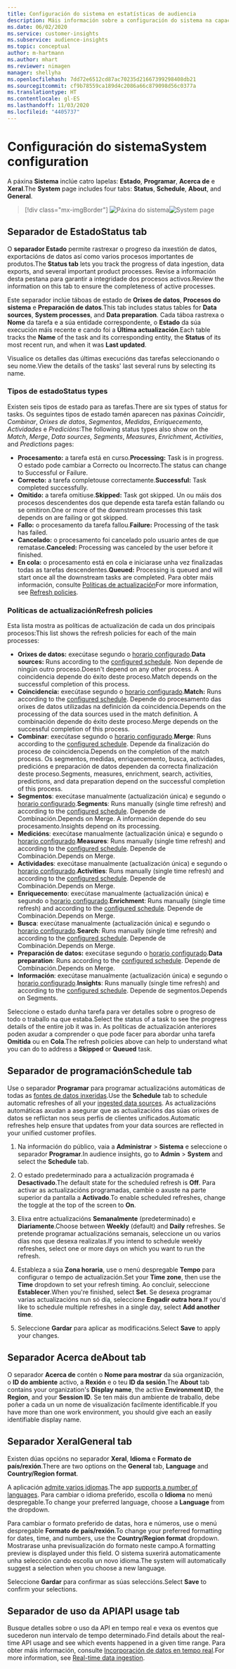```yaml
---
title: Configuración do sistema en estatísticas de audiencia
description: Máis información sobre a configuración do sistema na capacidade de información do público de Dynamics 365 Customer Insights.
ms.date: 06/02/2020
ms.service: customer-insights
ms.subservice: audience-insights
ms.topic: conceptual
author: m-hartmann
ms.author: mhart
ms.reviewer: nimagen
manager: shellyha
ms.openlocfilehash: 7dd72e6512cd87ac70235d21667399298408db21
ms.sourcegitcommit: cf9b78559ca189d4c2086a66c879098d56c0377a
ms.translationtype: HT
ms.contentlocale: gl-ES
ms.lasthandoff: 11/03/2020
ms.locfileid: "4405737"
---
```

# <a name="system-configuration"></a><span data-ttu-id="99fe5-103">Configuración do sistema</span><span class="sxs-lookup"><span data-stu-id="99fe5-103">System configuration</span></span>

<span data-ttu-id="99fe5-104">A páxina **Sistema** inclúe catro lapelas: **Estado**, **Programar**, **Acerca de** e **Xeral**.</span><span class="sxs-lookup"><span data-stu-id="99fe5-104">The **System** page includes four tabs: **Status**, **Schedule**, **About**, and **General**.</span></span>

> [!div class="mx-imgBorder"]
> <span data-ttu-id="99fe5-105">![Páxina do sistema](media/system-tabs.png "Páxina do sistema")</span><span class="sxs-lookup"><span data-stu-id="99fe5-105">![System page](media/system-tabs.png "System page")</span></span>

## <a name="status-tab"></a><span data-ttu-id="99fe5-106">Separador de Estado</span><span class="sxs-lookup"><span data-stu-id="99fe5-106">Status tab</span></span>

<span data-ttu-id="99fe5-107">O **separador Estado** permite rastrexar o progreso da inxestión de datos, exportacións de datos así como varios procesos importantes de produtos.</span><span class="sxs-lookup"><span data-stu-id="99fe5-107">The **Status tab** lets you track the progress of data ingestion, data exports, and several important product processes.</span></span> <span data-ttu-id="99fe5-108">Revise a información desta pestana para garantir a integridade dos procesos activos.</span><span class="sxs-lookup"><span data-stu-id="99fe5-108">Review the information on this tab to ensure the completeness of active processes.</span></span>

<span data-ttu-id="99fe5-109">Este separador inclúe táboas de estado de **Orixes de datos**, **Procesos do sistema** e **Preparación de datos**.</span><span class="sxs-lookup"><span data-stu-id="99fe5-109">This tab includes status tables for **Data sources**, **System processes**, and **Data preparation**.</span></span> <span data-ttu-id="99fe5-110">Cada táboa rastrexa o **Nome** da tarefa e a súa entidade correspondente, o **Estado** da súa execución máis recente e cando foi a **Última actualización**.</span><span class="sxs-lookup"><span data-stu-id="99fe5-110">Each table tracks the **Name** of the task and its corresponding entity, the **Status** of its most recent run, and when it was **Last updated**.</span></span>

<span data-ttu-id="99fe5-111">Visualice os detalles das últimas execucións das tarefas seleccionando o seu nome.</span><span class="sxs-lookup"><span data-stu-id="99fe5-111">View the details of the tasks' last several runs by selecting its name.</span></span>

### <a name="status-types"></a><span data-ttu-id="99fe5-112">Tipos de estado</span><span class="sxs-lookup"><span data-stu-id="99fe5-112">Status types</span></span>

<span data-ttu-id="99fe5-113">Existen seis tipos de estado para as tarefas.</span><span class="sxs-lookup"><span data-stu-id="99fe5-113">There are six types of status for tasks.</span></span> <span data-ttu-id="99fe5-114">Os seguintes tipos de estado tamén aparecen nas páxinas *Coincidir*, *Combinar*, *Orixes de datos*, *Segmentos*, *Medidas*, *Enriquecemento*, *Actividades* e *Predicións*:</span><span class="sxs-lookup"><span data-stu-id="99fe5-114">The following status types also show on the *Match*, *Merge*, *Data sources*, *Segments*, *Measures*, *Enrichment*, *Activities*, and *Predictions* pages:</span></span>

- <span data-ttu-id="99fe5-115">**Procesamento:** a tarefa está en curso.</span><span class="sxs-lookup"><span data-stu-id="99fe5-115">**Processing:** Task is in progress.</span></span> <span data-ttu-id="99fe5-116">O estado pode cambiar a Correcto ou Incorrecto.</span><span class="sxs-lookup"><span data-stu-id="99fe5-116">The status can change to Successful or Failure.</span></span>
- <span data-ttu-id="99fe5-117">**Correcto:** a tarefa completouse correctamente.</span><span class="sxs-lookup"><span data-stu-id="99fe5-117">**Successful:** Task completed successfully.</span></span>
- <span data-ttu-id="99fe5-118">**Omitido:** a tarefa omitiuse.</span><span class="sxs-lookup"><span data-stu-id="99fe5-118">**Skipped:** Task got skipped.</span></span> <span data-ttu-id="99fe5-119">Un ou máis dos procesos descendentes dos que depende esta tarefa están fallando ou se omitiron.</span><span class="sxs-lookup"><span data-stu-id="99fe5-119">One or more of the downstream processes this task depends on are failing or got skipped.</span></span>
- <span data-ttu-id="99fe5-120">**Fallo:** o procesamento da tarefa fallou.</span><span class="sxs-lookup"><span data-stu-id="99fe5-120">**Failure:** Processing  of the task has failed.</span></span>
- <span data-ttu-id="99fe5-121">**Cancelado:** o procesamento foi cancelado polo usuario antes de que rematase.</span><span class="sxs-lookup"><span data-stu-id="99fe5-121">**Canceled:** Processing was canceled by the user before it finished.</span></span>
- <span data-ttu-id="99fe5-122">**En cola:** o procesamento está en cola e iniciarase unha vez finalizadas todas as tarefas descendentes.</span><span class="sxs-lookup"><span data-stu-id="99fe5-122">**Queued:** Processing is queued and will start once all the downstream tasks are completed.</span></span> <span data-ttu-id="99fe5-123">Para obter máis información, consulte [Políticas de actualización](#refresh-policies)</span><span class="sxs-lookup"><span data-stu-id="99fe5-123">For more information, see [Refresh policies](#refresh-policies).</span></span>

### <a name="refresh-policies"></a><span data-ttu-id="99fe5-124">Políticas de actualización</span><span class="sxs-lookup"><span data-stu-id="99fe5-124">Refresh policies</span></span>

<span data-ttu-id="99fe5-125">Esta lista mostra as políticas de actualización de cada un dos principais procesos:</span><span class="sxs-lookup"><span data-stu-id="99fe5-125">This list shows the refresh policies for each of the main processes:</span></span>

- <span data-ttu-id="99fe5-126">**Orixes de datos:** execútase segundo o [horario configurado](#schedule-tab).</span><span class="sxs-lookup"><span data-stu-id="99fe5-126">**Data sources:** Runs according to the [configured schedule](#schedule-tab).</span></span> <span data-ttu-id="99fe5-127">Non depende de ningún outro proceso.</span><span class="sxs-lookup"><span data-stu-id="99fe5-127">Doesn't depend on any other process.</span></span> <span data-ttu-id="99fe5-128">A coincidencia depende do éxito deste proceso.</span><span class="sxs-lookup"><span data-stu-id="99fe5-128">Match depends on the successful completion of this process.</span></span>
- <span data-ttu-id="99fe5-129">**Coincidencia:** execútase segundo o [horario configurado](#schedule-tab).</span><span class="sxs-lookup"><span data-stu-id="99fe5-129">**Match:** Runs according to the [configured schedule](#schedule-tab).</span></span> <span data-ttu-id="99fe5-130">Depende do procesamento das orixes de datos utilizadas na definición da coincidencia.</span><span class="sxs-lookup"><span data-stu-id="99fe5-130">Depends on the processing of the data sources used in the match definition.</span></span> <span data-ttu-id="99fe5-131">A combinación depende do éxito deste proceso.</span><span class="sxs-lookup"><span data-stu-id="99fe5-131">Merge depends on the successful completion of this process.</span></span>
- <span data-ttu-id="99fe5-132">**Combinar**: execútase segundo o [horario configurado](#schedule-tab).</span><span class="sxs-lookup"><span data-stu-id="99fe5-132">**Merge**: Runs according to the [configured schedule](#schedule-tab).</span></span> <span data-ttu-id="99fe5-133">Depende da finalización do proceso de coincidencia.</span><span class="sxs-lookup"><span data-stu-id="99fe5-133">Depends on the completion of the match process.</span></span> <span data-ttu-id="99fe5-134">Os segmentos, medidas, enriquecemento, busca, actividades, predicións e preparación de datos dependen da correcta finalización deste proceso.</span><span class="sxs-lookup"><span data-stu-id="99fe5-134">Segments, measures, enrichment, search, activities, predictions, and data preparation depend on the successful completion of this process.</span></span>
- <span data-ttu-id="99fe5-135">**Segmentos**: execútase manualmente (actualización única) e segundo o [horario configurado](#schedule-tab).</span><span class="sxs-lookup"><span data-stu-id="99fe5-135">**Segments**: Runs manually (single time refresh) and according to the [configured schedule](#schedule-tab).</span></span> <span data-ttu-id="99fe5-136">Depende de Combinación.</span><span class="sxs-lookup"><span data-stu-id="99fe5-136">Depends on Merge.</span></span> <span data-ttu-id="99fe5-137">A información depende do seu procesamento.</span><span class="sxs-lookup"><span data-stu-id="99fe5-137">Insights depend on its processing.</span></span>
- <span data-ttu-id="99fe5-138">**Medicións**: execútase manualmente (actualización única) e segundo o [horario configurado](#schedule-tab).</span><span class="sxs-lookup"><span data-stu-id="99fe5-138">**Measures**: Runs manually (single time refresh) and according to the [configured schedule](#schedule-tab).</span></span> <span data-ttu-id="99fe5-139">Depende de Combinación.</span><span class="sxs-lookup"><span data-stu-id="99fe5-139">Depends on Merge.</span></span>
- <span data-ttu-id="99fe5-140">**Actividades**: execútase manualmente (actualización única) e segundo o [horario configurado](#schedule-tab).</span><span class="sxs-lookup"><span data-stu-id="99fe5-140">**Activities**: Runs manually (single time refresh) and according to the [configured schedule](#schedule-tab).</span></span> <span data-ttu-id="99fe5-141">Depende de Combinación.</span><span class="sxs-lookup"><span data-stu-id="99fe5-141">Depends on Merge.</span></span>
- <span data-ttu-id="99fe5-142">**Enriquecemento**: execútase manualmente (actualización única) e segundo o [horario configurado](#schedule-tab).</span><span class="sxs-lookup"><span data-stu-id="99fe5-142">**Enrichment**: Runs manually (single time refresh) and according to the [configured schedule](#schedule-tab).</span></span> <span data-ttu-id="99fe5-143">Depende de Combinación.</span><span class="sxs-lookup"><span data-stu-id="99fe5-143">Depends on Merge.</span></span>
- <span data-ttu-id="99fe5-144">**Busca**: execútase manualmente (actualización única) e segundo o [horario configurado](#schedule-tab).</span><span class="sxs-lookup"><span data-stu-id="99fe5-144">**Search**: Runs manually (single time refresh) and according to the [configured schedule](#schedule-tab).</span></span> <span data-ttu-id="99fe5-145">Depende de Combinación.</span><span class="sxs-lookup"><span data-stu-id="99fe5-145">Depends on Merge.</span></span>
- <span data-ttu-id="99fe5-146">**Preparación de datos:** execútase segundo o [horario configurado](#schedule-tab).</span><span class="sxs-lookup"><span data-stu-id="99fe5-146">**Data preparation**: Runs according to the [configured schedule](#schedule-tab).</span></span> <span data-ttu-id="99fe5-147">Depende de Combinación.</span><span class="sxs-lookup"><span data-stu-id="99fe5-147">Depends on Merge.</span></span>
- <span data-ttu-id="99fe5-148">**Información**: execútase manualmente (actualización única) e segundo o [horario configurado](#schedule-tab).</span><span class="sxs-lookup"><span data-stu-id="99fe5-148">**Insights**: Runs manually (single time refresh) and according to the [configured schedule](#schedule-tab).</span></span> <span data-ttu-id="99fe5-149">Depende de segmentos.</span><span class="sxs-lookup"><span data-stu-id="99fe5-149">Depends on Segments.</span></span>

<span data-ttu-id="99fe5-150">Seleccione o estado dunha tarefa para ver detalles sobre o progreso de todo o traballo na que estaba.</span><span class="sxs-lookup"><span data-stu-id="99fe5-150">Select the status of a task to see the progress details of the entire job it was in.</span></span> <span data-ttu-id="99fe5-151">As políticas de actualización anteriores poden axudar a comprender o que pode facer para abordar unha tarefa **Omitida** ou en **Cola**.</span><span class="sxs-lookup"><span data-stu-id="99fe5-151">The refresh policies above can help to understand what you can do to address a **Skipped** or **Queued** task.</span></span>

## <a name="schedule-tab"></a><span data-ttu-id="99fe5-152">Separador de programación</span><span class="sxs-lookup"><span data-stu-id="99fe5-152">Schedule tab</span></span>

<span data-ttu-id="99fe5-153">Use o separador **Programar** para programar actualizacións automáticas de todas as [fontes de datos inxeridas](data-sources.md).</span><span class="sxs-lookup"><span data-stu-id="99fe5-153">Use the **Schedule** tab to schedule automatic refreshes of all your [ingested data sources](data-sources.md).</span></span> <span data-ttu-id="99fe5-154">As actualizacións automáticas axudan a asegurar que as actualizacións das súas orixes de datos se reflictan nos seus perfís de clientes unificados.</span><span class="sxs-lookup"><span data-stu-id="99fe5-154">Automatic refreshes help ensure that updates from your data sources are reflected in your unified customer profiles.</span></span>

1. <span data-ttu-id="99fe5-155">Na información do público, vaia a **Administrar** > **Sistema** e seleccione o separador **Programar**.</span><span class="sxs-lookup"><span data-stu-id="99fe5-155">In audience insights, go to **Admin** > **System** and select the **Schedule** tab.</span></span>

2. <span data-ttu-id="99fe5-156">O estado predeterminado para a actualización programada é **Desactivado**.</span><span class="sxs-lookup"><span data-stu-id="99fe5-156">The default state for the scheduled refresh is **Off**.</span></span> <span data-ttu-id="99fe5-157">Para activar as actualizacións programadas, cambie o axuste na parte superior da pantalla a **Activado**.</span><span class="sxs-lookup"><span data-stu-id="99fe5-157">To enable scheduled refreshes, change the toggle at the top of the screen to **On**.</span></span>

3. <span data-ttu-id="99fe5-158">Elixa entre actualizacións **Semanalmente** (predeterminado) e **Diariamente**.</span><span class="sxs-lookup"><span data-stu-id="99fe5-158">Choose between **Weekly** (default) and **Daily** refreshes.</span></span> <span data-ttu-id="99fe5-159">Se pretende programar actualizacións semanais, seleccione un ou varios días nos que desexa realizalas.</span><span class="sxs-lookup"><span data-stu-id="99fe5-159">If you intend to schedule weekly refreshes, select one or more days on which you want to run the refresh.</span></span>

4. <span data-ttu-id="99fe5-160">Estableza a súa **Zona horaria**, use o menú despregable **Tempo** para configurar o tempo de actualización.</span><span class="sxs-lookup"><span data-stu-id="99fe5-160">Set your **Time zone**, then use the **Time** dropdown to set your refresh timing.</span></span> <span data-ttu-id="99fe5-161">Ao concluír, seleccione **Establecer**.</span><span class="sxs-lookup"><span data-stu-id="99fe5-161">When you're finished, select **Set**.</span></span> <span data-ttu-id="99fe5-162">Se desexa programar varias actualizacións nun só día, seleccione **Engadir outra hora**.</span><span class="sxs-lookup"><span data-stu-id="99fe5-162">If you'd like to schedule multiple refreshes in a single day, select **Add another time**.</span></span>

5. <span data-ttu-id="99fe5-163">Seleccione **Gardar** para aplicar as modificacións.</span><span class="sxs-lookup"><span data-stu-id="99fe5-163">Select **Save** to apply your changes.</span></span>

## <a name="about-tab"></a><span data-ttu-id="99fe5-164">Separador Acerca de</span><span class="sxs-lookup"><span data-stu-id="99fe5-164">About tab</span></span>

<span data-ttu-id="99fe5-165">O separador **Acerca de** contén o **Nome para mostrar** da súa organización, o **ID do ambiente** activo, a **Rexión** e o teu **ID da sesión**.</span><span class="sxs-lookup"><span data-stu-id="99fe5-165">The **About** tab contains your organization's **Display name**, the active **Environment ID**, the **Region**, and your **Session ID**.</span></span> <span data-ttu-id="99fe5-166">Se ten máis dun ambiente de traballo, debe poñer a cada un un nome de visualización facilmente identificable.</span><span class="sxs-lookup"><span data-stu-id="99fe5-166">If you have more than one work environment, you should give each an easily identifiable display name.</span></span>

## <a name="general-tab"></a><span data-ttu-id="99fe5-167">Separador Xeral</span><span class="sxs-lookup"><span data-stu-id="99fe5-167">General tab</span></span>

<span data-ttu-id="99fe5-168">Existen dúas opcións no separador **Xeral**, **Idioma** e **Formato de país/rexión**.</span><span class="sxs-lookup"><span data-stu-id="99fe5-168">There are two options on the **General** tab, **Language** and **Country/Region format**.</span></span>

<span data-ttu-id="99fe5-169">A aplicación [admite varios idiomas](supported-languages.md).</span><span class="sxs-lookup"><span data-stu-id="99fe5-169">The app [supports a number of languages](supported-languages.md).</span></span> <span data-ttu-id="99fe5-170">Para cambiar o idioma preferido, escolla o **Idioma** no menú despregable.</span><span class="sxs-lookup"><span data-stu-id="99fe5-170">To change your preferred language, choose a **Language** from the dropdown.</span></span>

<span data-ttu-id="99fe5-171">Para cambiar o formato preferido de datas, hora e números, use o menú despregable **Formato de país/rexión**.</span><span class="sxs-lookup"><span data-stu-id="99fe5-171">To change your preferred formatting for dates, time, and numbers, use the **Country/Region format** dropdown.</span></span> <span data-ttu-id="99fe5-172">Mostrarase unha previsualización do formato neste campo.</span><span class="sxs-lookup"><span data-stu-id="99fe5-172">A formatting preview is displayed under this field.</span></span> <span data-ttu-id="99fe5-173">O sistema suxerirá automaticamente unha selección cando escolla un novo idioma.</span><span class="sxs-lookup"><span data-stu-id="99fe5-173">The system will automatically suggest a selection when you choose a new language.</span></span>

<span data-ttu-id="99fe5-174">Seleccione **Gardar** para confirmar as súas seleccións.</span><span class="sxs-lookup"><span data-stu-id="99fe5-174">Select **Save** to confirm your selections.</span></span>

## <a name="api-usage-tab"></a><span data-ttu-id="99fe5-175">Separador de uso da API</span><span class="sxs-lookup"><span data-stu-id="99fe5-175">API usage tab</span></span>

<span data-ttu-id="99fe5-176">Busque detalles sobre o uso da API en tempo real e vexa os eventos que sucederon nun intervalo de tempo determinado.</span><span class="sxs-lookup"><span data-stu-id="99fe5-176">Find details about the real-time API usage and see which events happened in a given time range.</span></span> <span data-ttu-id="99fe5-177">Para obter máis información, consulte [Incorporación de datos en tempo real](real-time-data-ingestion.md).</span><span class="sxs-lookup"><span data-stu-id="99fe5-177">For more information, see [Real-time data ingestion](real-time-data-ingestion.md).</span></span>
